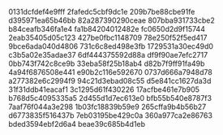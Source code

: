 0131dcfdef4e9fff
2fafedc5cbf9dc1e
209b7be88cbe91fe
d395971ea65b46bb
82a287390290ceae
807bba931733cbe2
b84ceafb346fa1e4
fa1b84204012482e
fc0650d2d9f15744
2eab35405d05c123
427be0fbc1148709
78e250f52f5ed417
9bce6ada040d4806
731c6c8ed498e3fb
1729531a30ec49d0
c3b5a02e35adae37
6df444375592d88a
df9f90ae7efc2717
0bb743f742c8ce9b
33eba58f25b18ab4
d82b7f9ff91fa49b
4a94f6876508e441
e90b2c116e592670
0737d666a7948d78
a277382e6c2994f9
94c21d3ebad08c55
d5e841cc1627da3d
31f31ddb41eacaf1
3c1295d61f430226
17acfbe461e7b905
b768d5c4095335a5
2d455d1d7ec613e0
bfb55b540e8787f3
7aaf76f044a3e298
1b03fc18839b59e9
265cffa9b4b56b27
d6773835f516437b
7eb03195be429c0a
360a977ca2e86763
bded3594ebf2d6a4
beae39c685b4d1eb
